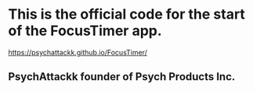 # This is the official code for the start of the FocusTimer app.

https://psychattackk.github.io/FocusTimer/

## PsychAttackk founder of Psych Products Inc. 
